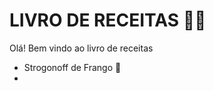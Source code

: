 # LIVRO DE RECEITAS :man_cook:

Olá! Bem vindo ao livro de receitas

- Strogonoff de Frango :chicken:
- 

